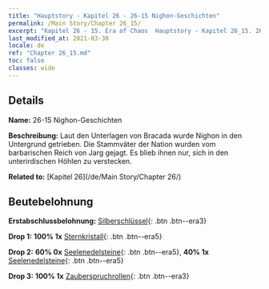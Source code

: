 ```yaml
---
title: "Hauptstory - Kapitel 26 - 26-15 Nighon-Geschichten"
permalink: /Main Story/Chapter 26_15/
excerpt: "Kapitel 26 - 15. Era of Chaos  Hauptstory - Kapitel 26_15. 26-15 Nighon-Geschichten"
last_modified_at: 2021-03-30
locale: de
ref: "Chapter 26_15.md"
toc: false
classes: wide
---
```


## Details

 **Name:** 26-15 Nighon-Geschichten

 **Beschreibung:** Laut den Unterlagen von Bracada wurde Nighon in den Untergrund getrieben. Die Stammväter der Nation wurden vom barbarischen Reich von Jarg gejagt. Es blieb ihnen nur, sich in den unterirdischen Höhlen zu verstecken.

 **Related to:** [Kapitel 26](/de/Main Story/Chapter 26/)

## Beutebelohnung

 **Erstabschlussbelohnung:** [Silberschlüssel](/de/Items/con_693/){: .btn .btn--era3}

 **Drop 1:** **100% 1x** [Sternkristall](/de/Items/mat_94/){: .btn .btn--era5}

 **Drop 2:** **60% 0x** [Seelenedelsteine](/de/Items/mat_86/){: .btn .btn--era5}, **40% 1x** [Seelenedelsteine](/de/Items/mat_86/){: .btn .btn--era5}

 **Drop 3:** **100% 1x** [Zauberspruchrollen](/de/Items/con_694/){: .btn .btn--era3}

